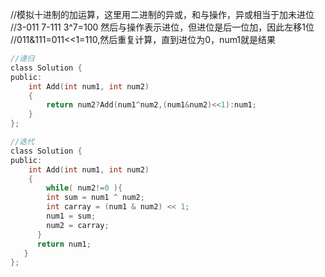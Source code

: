 //模拟十进制的加运算，这里用二进制的异或，和与操作，异或相当于加未进位  
//3-011 7-111 3^7=100 然后与操作表示进位，但进位是后一位加，因此左移1位  
//011&111=011<<1=110,然后重复计算，直到进位为0，num1就是结果
```c
//递归
class Solution {
public:
    int Add(int num1, int num2)
    {
        return num2?Add(num1^num2,(num1&num2)<<1):num1;
    }
};
```
```c
//迭代
class Solution {
public:
    int Add(int num1, int num2)
    {
        while( num2!=0 ){
        int sum = num1 ^ num2;
        int carray = (num1 & num2) << 1;
        num1 = sum;
        num2 = carray;
      }
      return num1;
   }
};   
```
